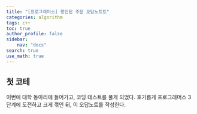 ```yaml
---
title: "[프로그래머스] 봉인된 주문 오답노트트"
categories: algorithm
tags: c++
toc: true
author_profile: false
sidebar:
    nav: "docs"
search: true
use_math: true
---
```


## 첫 코테

이번에 대학 동아리에 들어가고, 코딩 테스트를 풀게 되었다.
호기롭게 프로그래머스 3단계에 도전하고 크게 꺾인 뒤, 이 오답노트를 작성한다.